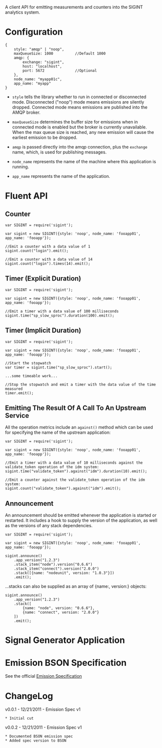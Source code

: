 A client API for emitting measurements and counters into the SIGINT analytics system.

Configuration
=============
	{
		style: "amqp" | "noop",
		maxQueueSize: 1000			//Default 1000
		amqp: {
			exchange: "sigint",
			host: "localhost",
			port: 5672				//Optional
		},
		node_name: "myapp01c",
		app_name: "myapp"
	}

*	`style` tells the library whether to run in connected or disconnected mode. Disconnected ("noop") mode means emissions are silently dropped.  Connected mode means emissions are published into the AMQP broker.

* `maxQueueSize` determines the buffer size for emissions when in connected mode is enabled but the broker is currently unavailable.  When the max queue size is reached, any new emission will cause the earliest emission to be dropped.

* `amqp` is passed directly into the amqp connection, plus the `exchange` name, which, is used for publishing messages.

* `node_name` represents the name of the machine where this application is running.

* `app_name` represents the name of the application.

Fluent API
==========

Counter
-------
	var SIGINT = require('sigint');

	var sigint = new SIGINT({style: 'noop', node_name: 'fooapp01', app_name: 'fooapp'});

	//Emit a counter with a data value of 1
	sigint.count("login").emit();

	//Emit a counter with a data value of 14
	sigint.count("login").times(14).emit();


Timer (Explicit Duration)
-------------------------
	var SIGINT = require('sigint');

	var sigint = new SIGINT({style: 'noop', node_name: 'fooapp01', app_name: 'fooapp'});

	//Emit a timer with a data value of 100 milliseconds
	sigint.time("sp_slow_sproc").duration(100).emit();


Timer (Implicit Duration)
-------------------------
	var SIGINT = require('sigint');

	var sigint = new SIGINT({style: 'noop', node_name: 'fooapp01', app_name: 'fooapp'});

	//Start the stopwatch
	var timer = sigint.time("sp_slow_sproc").start();

	...some timeable work...
	
	//Stop the stopwatch and emit a timer with the data value of the time measured
	timer.emit(); 

Emitting The Result Of A Call To An Upstream Service
----------------------------------------------------
All the operation metrics include an `against()` method which can be used for specifying the name of the upstream application:

	var SIGINT = require('sigint');

	var sigint = new SIGINT({style: 'noop', node_name: 'fooapp01', app_name: 'fooapp'});

	//Emit a timer with a data value of 10 milliseconds against the validate_token operation of the idm system:
	sigint.time("validate_token").against("idm").duration(10).emit();
	
	//Emit a counter against the validate_token operation of the idm system:
	sigint.count("validate_token").against("idm").emit();

Announcement
------------
An announcement should be emitted whenever the application is started or restarted.  It includes a hook to supply the version of the application, as well as the versions of any stack dependencies.

	var SIGINT = require('sigint');

	var sigint = new SIGINT({style: 'noop', node_name: 'fooapp01', app_name: 'fooapp'});

	sigint.announce()
		.app_version("1.2.3")
		.stack_item("node").version("0.6.6")
		.stack_item("connect").version("2.0.0")
		.stack([{name: "nodeunit", version: "1.0.3"}])
		.emit();

...stacks can also be supplied as an array of {name:, version:} objects:

	sigint.announce()
		.app_version("1.2.3")
		.stack([
			{name: "node", version: "0.6.6"},
			{name: "connect", version: "2.0.0"}
		])
		.emit();

Signal Generator Application
============================


Emission BSON Specification
===========================
See the official [Emission Specification](emission_spec.html)

ChangeLog
=========

v0.0.1 - 12/21/2011 - Emission Spec v1
	
	* Initial cut

v0.0.2 - 12/21/2011 - Emission Spec v1

	* Documented BSON emission spec
	* Added spec version to BSON
